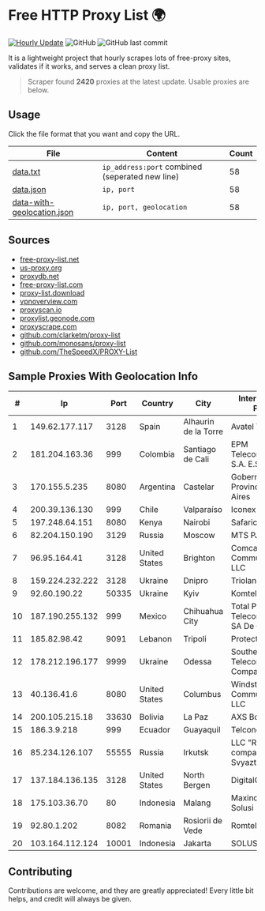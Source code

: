 
# Free HTTP Proxy List 🌍

[![Hourly Update](https://github.com/mertguvencli/http-proxy-list/actions/workflows/main.yml/badge.svg?branch=main)](https://github.com/mertguvencli/http-proxy-list/actions/workflows/main.yml)
![GitHub](https://img.shields.io/github/license/mertguvencli/http-proxy-list)
![GitHub last commit](https://img.shields.io/github/last-commit/mertguvencli/http-proxy-list)

It is a lightweight project that hourly scrapes lots of free-proxy sites, validates if it works, and serves a clean proxy list.


> Scraper found **2420** proxies at the latest update. Usable proxies are below.

## Usage

Click the file format that you want and copy the URL.


|File|Content|Count|
|----|-------|-----|
|[data.txt](https://raw.githubusercontent.com/mertguvencli/http-proxy-list/main/proxy-list/data.txt)|`ip_address:port` combined (seperated new line)|58|
|[data.json](https://raw.githubusercontent.com/mertguvencli/http-proxy-list/main/proxy-list/data.json)|`ip, port`|58|
|[data-with-geolocation.json](https://raw.githubusercontent.com/mertguvencli/http-proxy-list/main/proxy-list/data-with-geolocation.json)|`ip, port, geolocation`|58|

## Sources

* [free-proxy-list.net](https://free-proxy-list.net)
* [us-proxy.org](https://www.us-proxy.org)
* [proxydb.net](http://proxydb.net)
* [free-proxy-list.com](https://free-proxy-list.com/?page=&port=&type%5B%5D=http&type%5B%5D=https&up_time=0&search=Search)
* [proxy-list.download](https://www.proxy-list.download/HTTP)
* [vpnoverview.com](https://vpnoverview.com/privacy/anonymous-browsing/free-proxy-servers)
* [proxyscan.io](https://www.proxyscan.io)
* [proxylist.geonode.com](https://proxylist.geonode.com/api/proxy-list?limit=300&page=1&sort_by=lastChecked&sort_type=desc&protocols=http,https)
* [proxyscrape.com](https://api.proxyscrape.com/v2/?request=displayproxies&protocol=http&timeout=10000&country=all&ssl=all&anonymity=all)
* [github.com/clarketm/proxy-list](https://raw.githubusercontent.com/clarketm/proxy-list/master/proxy-list-raw.txt)
* [github.com/monosans/proxy-list](https://raw.githubusercontent.com/monosans/proxy-list/main/proxies/http.txt)
* [github.com/TheSpeedX/PROXY-List](https://raw.githubusercontent.com/TheSpeedX/PROXY-List/master/http.txt)


## Sample Proxies With Geolocation Info

|#|Ip|Port|Country|City|Internet Service Provider|
|-|--|----|-------|----|-------------------------|
|1|149.62.177.117|3128|Spain|Alhaurin de la Torre|Avatel Telecom|
|2|181.204.163.36|999|Colombia|Santiago de Cali|EPM Telecomunicaciones S.A. E.S.P.|
|3|170.155.5.235|8080|Argentina|Castelar|Gobernacion de la Provincia de Buenos Aires|
|4|200.39.136.130|999|Chile|Valparaíso|Iconex SPA|
|5|197.248.64.151|8080|Kenya|Nairobi|Safaricom Limited|
|6|82.204.150.190|3129|Russia|Moscow|MTS PJSC|
|7|96.95.164.41|3128|United States|Brighton|Comcast Cable Communications, LLC|
|8|159.224.232.222|3128|Ukraine|Dnipro|Triolan|
|9|92.60.190.22|50335|Ukraine|Kyiv|Komtel|
|10|187.190.255.132|999|Mexico|Chihuahua City|Total Play Telecomunicaciones SA De CV|
|11|185.82.98.42|9091|Lebanon|Tripoli|Protected|
|12|178.212.196.177|9999|Ukraine|Odessa|Southern Telecommunication Company Ltd.|
|13|40.136.41.6|8080|United States|Columbus|Windstream Communications LLC|
|14|200.105.215.18|33630|Bolivia|La Paz|AXS Bolivia S. A.|
|15|186.3.9.218|999|Ecuador|Guayaquil|Telconet S.A|
|16|85.234.126.107|55555|Russia|Irkutsk|LLC "Regional company Svyaztranzit"|
|17|137.184.136.135|3128|United States|North Bergen|DigitalOcean, LLC|
|18|175.103.36.70|80|Indonesia|Malang|Maxindo Mintra Solusi|
|19|92.80.1.202|8082|Romania|Rosiorii de Vede|Romtelecom|
|20|103.164.112.124|10001|Indonesia|Jakarta|SOLUSINET|



## Contributing

Contributions are welcome, and they are greatly appreciated! Every
little bit helps, and credit will always be given.

